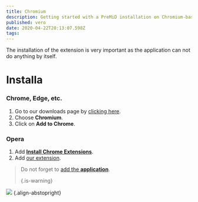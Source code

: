 ```yaml
---
title: Chromium
description: Getting started with a PreMiD installation on Chromium-based browsers
published: vero
date: 2020-04-22T20:13:07.598Z
tags:
---
```


The installation of the extension is very important as the application can not do anything by itself.

# Installa
### Chrome, Edge, etc.
1. Go to our downloads page by [clicking here](https://premid.app/downloads).
2. Choose **Chromium**.
3. Click on **Add to Chrome**.

### Opera
1. Add **[Install Chrome Extensions](https://addons.opera.com/en/extensions/details/install-chrome-extensions/)**.
2. Add [our extension](https://premid.app/downloads).

> Do not forget to [add the **application**](/install). 
> 
> {.is-warning}

![](https://img.icons8.com/color/2x/chrome.png) {.align-abstopright}